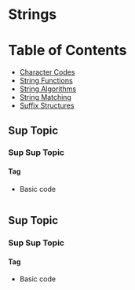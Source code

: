 # Strings

Table of Contents
================= 
- [Character Codes](#character-codes)
- [String Functions](#string-functions) 
- [String Algorithms](#string-algorithms) 
- [String Matching](#string-matching)
- [Suffix Structures](#suffix-structures)	
   
## Sup Topic
### Sup Sup Topic
#### Tag
- Basic code
  ```cpp
  ```


## Sup Topic
### Sup Sup Topic
#### Tag
- Basic code
  ```cpp
  ```
